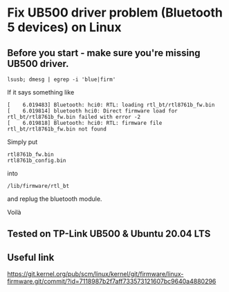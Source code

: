 # Fix UB500 driver problem (Bluetooth 5 devices) on Linux
## Before you start - make sure you're missing UB500 driver.
```
lsusb; dmesg | egrep -i 'blue|firm'
```

If it says something like
```
[    6.019483] Bluetooth: hci0: RTL: loading rtl_bt/rtl8761b_fw.bin
[    6.019814] bluetooth hci0: Direct firmware load for rtl_bt/rtl8761b_fw.bin failed with error -2
[    6.019818] Bluetooth: hci0: RTL: firmware file rtl_bt/rtl8761b_fw.bin not found
```

Simply put 
```
rtl8761b_fw.bin
rtl8761b_config.bin
```
into
```
/lib/firmware/rtl_bt
```
and replug the bluetooth module.

Voilà

## Tested on TP-Link UB500 & Ubuntu 20.04 LTS

## Useful link
https://git.kernel.org/pub/scm/linux/kernel/git/firmware/linux-firmware.git/commit/?id=7118987b2f7aff733573121607bc9640a4880296
